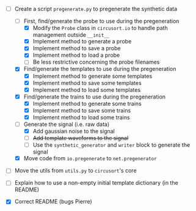 - [ ] Create a script `pregenerate.py` to pregenerate the synthetic data
  - [ ] First, find/generate the probe to use during the pregeneration
    - [x] Modify the `Probe` class in `circusort.io` to handle path management outside `__init__`
    - [x] Implement method to generate a probe
    - [x] Implement method to save a probe
    - [x] Implement method to load a probe
    - [ ] Be less restrictive concerning the probe filenames
  - [x] Find/generate the templates to use during the pregeneration
    - [x] Implement method to generate some templates
    - [x] Implement method to save some templates
    - [x] Implement method to load some templates
  - [x] Find/generate the trains to use during the pregeneration
    - [x] Implement method to generate some trains
    - [x] Implement method to save some trains
    - [x] Implement method to load some trains
  - [ ] Generate the signal (i.e. raw data)
    - [x] Add gaussian noise to the signal
    - [ ] ~~Add template waveforms to the signal~~
    - [ ] Use the `synthetic_generator` and `writer` block to generate the signal
  - [x] Move code from `io.pregenerate` to `net.pregenerator`
- [ ] Move the utils from `utils.py` to `circusort`'s core
- [ ] Explain how to use a non-empty initial template dictionary (in the README)
- [x] Correct README (bugs Pierre)
 